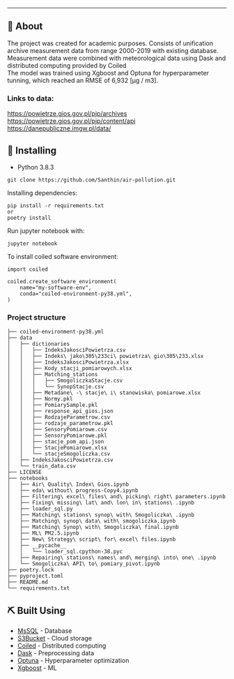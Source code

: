 
---
## 🧐 About <a name = "about"></a>

The project was created for academic purposes. Consists of unification archive measurement data from range 2000-2019 with existing database.<br>
Measurement data were combined with meteorological data using Dask and distributed computing provided by Coiled<br>
The model was trained using Xgboost and Optuna for hyperparameter tunning, which reached an RMSE of 6,932 [µg / m3].

### Links to data:
https://powietrze.gios.gov.pl/pjp/archives
https://powietrze.gios.gov.pl/pjp/content/api 
https://danepubliczne.imgw.pl/data/<br>


## 🏁 Installing

- Python 3.8.3

```
git clone https://github.com/Santhin/air-pollution.git
```

Installing dependencies:

```
pip install -r requirements.txt
or 
poetry install
```
Run jupyter notebook with:
```
jupyter notebook
```
To install coiled software environment:
```
import coiled

coiled.create_software_environment(
    name="my-software-env",
    conda="coiled-environment-py38.yml",
)
```

### Project structure
```
├── coiled-environment-py38.yml
├── data
│   ├── dictionaries
│   │   ├── IndeksJakosciPowietrza.csv
│   │   ├── Indeks\ jako\305\233ci\ powietrza\ gio\305\233.xlsx
│   │   ├── IndeksJakosciPowietrza.xlsx
│   │   ├── Kody_stacji_pomiarowych.xlsx
│   │   ├── Matching_stations
│   │   │   ├── SmogoliczkaStacje.csv
│   │   │   └── SynopStacje.csv
│   │   ├── Metadane\ -\ stacje\ i\ stanowiska\ pomiarowe.xlsx
│   │   ├── Normy.pkl
│   │   ├── PomiarySample.pkl
│   │   ├── response_api_gios.json
│   │   ├── RodzajeParametrow.csv
│   │   ├── rodzaje_parametrow.pkl
│   │   ├── SensoryPomiarowe.csv
│   │   ├── SensoryPomiarowe.pkl
│   │   ├── stacje_pom_api.json
│   │   ├── StacjePomiarowe.xlsx
│   │   └── stacjeSmogoliczka.csv
│   ├── IndeksJakosciPowietrza.csv
│   └── train_data.csv
├── LICENSE
├── notebooks
│   ├── Air\ Quality\ Index\ Gios.ipynb
│   ├── eda\ without\ progress-Copy4.ipynb
│   ├── Filtering\ excel\ files\ and\ picking\ right\ parameters.ipynb
│   ├── Fixing\ missing\ lat\ and\ lon\ in\ stations\ .ipynb
│   ├── loader_sql.py
│   ├── Matching\ stations\ synop\ with\ Smogoliczka\ .ipynb
│   ├── Matching\ synop\ data\ with\ smogoliczka.ipynb
│   ├── Matching\ Synop\ with\ Smogoliczka\ final.ipynb
│   ├── ML\ PM2.5.ipynb
│   ├── New\ Strategy\ script\ for\ excel\ files.ipynb
│   ├── __pycache__
│   │   └── loader_sql.cpython-38.pyc
│   ├── Repairing\ stations\ names\ and\ merging\ into\ one\ .ipynb
│   └── Smogoliczka\ API\ to\ pomiary_pivot.ipynb
├── poetry.lock
├── pyproject.toml
├── README.md
└── requirements.txt
```

## ⛏️ Built Using <a name = "built_using"></a>

- [MsSQL](https://www.microsoft.com/pl-pl/sql-server/sql-server-downloads) - Database
- [S3Bucket](https://aws.amazon.com/s3/) - Cloud storage
- [Coiled](https://coiled.io/) - Distributed computing
- [Dask](https://dask.org/) - Preprocessing data
- [Optuna](https://optuna.org/) - Hyperparameter optimization
- [Xgboost](https://xgboost.readthedocs.io/en/latest/) - ML
